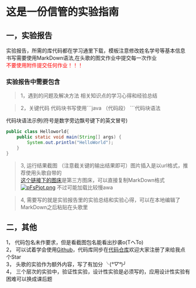 # 这是一份信管的实验指南

 ## 一，实验报告
 实验报告，所需的库代码都在学习通里下载，模板注意修改姓名学号等基本信息</br> 
 书写需要使用MarkDown语法,在头歌的图文作业中提交每一次作业
  <font color="red"></br> 
 不要使用附件提交任何作业！！！
</font>
 ### 实验报告中需要包含
> 1，遇到的问题及解决方法 相关知识点的学习心得和经验总结

> 2，关键代码 代码块书写使用``\`java （代码段） ```代码块语法

代码块语法示例(符号是数字旁边飘号键下的英文冒号)

```java
public class Helloworld{
    public static void main(String[] args) {
        System.out.println("HelloWorld");
    }
}
```
> 3, 运行结果截图 （注意截关键的输出结果即可）图片插入是以url格式，推荐使用头歌自带的<br />
[这个链接下的图床](https://imgse.com/)是第三方图床，可以直接复制MarkDown格式<br />
[![pFsPjot.png](https://s21.ax1x.com/2024/03/07/pFsPjot.png)](https://imgse.com/i/pFsPjot)
不过可能加载比较慢awa


> 4, 需要写的就是实验报告里的实验总结和实验心得，可以在本地编辑了MarkDown之后粘贴在头歌里

 ## 二，其他

 1， 代码包名未作要求，但是看截图包名能看出抄袭o(TヘTo) <br/>
 2， 可以试着学会使用[Github](https://github.com)，代码库同步在[代码仓库](https://github.com/Zhi-he-carton/DataStructure)欢迎大家注册了来给我点个Star<br/>
 3， 头歌的实验作为额外内容，写了有加分 ╰(*°▽°*)╯ <br/>
 4， 三个层次的实验中，验证性实验，设计性实验是必须写的，应用设计性实验有困难可以换成课后题